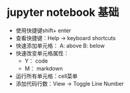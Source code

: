 # jupyter notebook 基础

* 使用快捷键shift+ enter
* 查看快捷键：Help -> keyboard shortcuts
* 快速添加单元格： A: above B: below
* 快速改变单元格属性：
    * Y： code
    * M： markdown
* 运行所有单元格：cell菜单 
* 添加代码行数：View -> Toggle Line Number